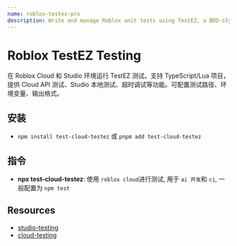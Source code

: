 ```yaml
---
name: roblox-testez-pro
description: Write and manage Roblox unit tests using TestEZ, a BDD-style testing framework. Supports creating test specs with describe/it blocks, assertions with expect, lifecycle hooks (beforeAll/afterEach), and best practices for testing Roblox game code.
---
```


# Roblox TestEZ Testing

在 Roblox Cloud 和 Studio 环境运行 TestEZ 测试。支持 TypeScript/Lua 项目，提供 Cloud API 测试、Studio 本地测试、超时调试等功能。可配置测试路径、环境变量、输出格式。

## 安装
- `npm install test-cloud-testez` 或 `pnpm add test-cloud-testez`

## 指令
- **npx test-cloud-testez**: 使用 `roblox cloud`进行测试, 用于 `ai 开发`和 `ci`, 一般配置为 `npm test`

## Resources
- [studio-testing](./references/testeez-studio-testing.md)
- [cloud-testing](./references/testeez-cloud-testing.md)
